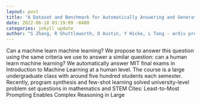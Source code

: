 ```yaml
--- 
layout: post 
title: "A Dataset and Benchmark for Automatically Answering and Generating Machine Learning Final Exams" 
date: 2022-06-18 03:19:09 -0400 
categories: jekyll update 
author: "S Zhang, R Shuttleworth, D Austin, Y Hicke, L Tang - arXiv preprint arXiv , 2022" 
--- 
```

Can a machine learn machine learning? We propose to answer this question using the same criteria we use to answer a similar question: can a human learn machine learning? We automatically answer MIT final exams in Introduction to Machine Learning at a human level. The course is a large undergraduate class with around five hundred students each semester. Recently, program synthesis and few-shot learning solved university-level problem set questions in mathematics and STEM Cites: Least-to-Most Prompting Enables Complex Reasoning in Large